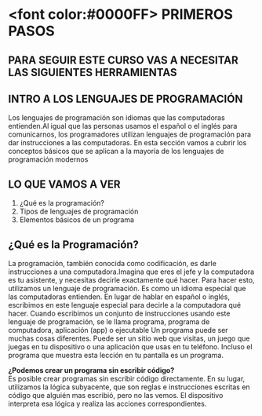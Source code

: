 # <font color:#0000FF> PRIMEROS PASOS </font>

## PARA SEGUIR ESTE CURSO VAS A NECESITAR LAS SIGUIENTES HERRAMIENTAS

## INTRO A LOS LENGUAJES DE PROGRAMACIÓN
Los lenguajes de programación son idiomas que las computadoras entienden.Al igual que las personas usamos el español o el inglés para comunicarnos, los programadores utilizan lenguajes de programación para dar instrucciones a las computadoras.
En esta sección vamos a cubrir los conceptos básicos que se aplican a la mayoría de los lenguajes de programación modernos

## LO QUE VAMOS A VER
1.  ¿Qué es la programación?
2.  Tipos de lenguajes de programación
3.  Elementos básicos de un programa

## ¿Qué es la Programación?
La programación, también conocida como codificación, es darle instrucciones a una computadora.Imagina que eres el jefe y la computadora es tu asistente, y necesitas decirle exactamente qué hacer.
Para hacer esto, utilizamos un lenguaje de programación. Es como un idioma especial que las computadoras entienden. En lugar de hablar en español o inglés, escribimos en este lenguaje especial para decirle a la computadora qué hacer.
Cuando escribimos un conjunto de instrucciones usando este lenguaje de programación, se le llama programa, programa de computadora, aplicación (app) o ejecutable
Un programa puede ser muchas cosas diferentes. Puede ser un sitio web que visitas, un juego que juegas en tu dispositivo o una aplicación que usas en tu teléfono. Incluso el programa que muestra esta lección en tu pantalla es un programa.

**¿Podemos crear un programa sin escribir código?**  
Es posible crear programas sin escribir código directamente. En su lugar, utilizamos la lógica subyacente, que son reglas e instrucciones escritas en código que alguién mas escribió, pero no las vemos. El dispositivo interpreta esa lógica y realiza las acciones correspondientes.

